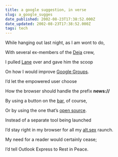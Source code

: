 ```yaml
---
title: a google suggestion, in verse
slug: a_google_sugges
date_published: 2002-08-23T17:38:52.000Z
date_updated: 2002-08-23T17:38:52.000Z
tags: tech
---
```


While hanging out last night, as I am wont to do,

With several ex-members of the [Deja](http://www.surf-bits.com/dejanews.html) crew,

I pulled [Lane](http://www.monstro.com) over and gave him the scoop

On how I would improve [Google Groups](http://www.google.com/grphp).

I’d let the empowered user choose

How the browser should handle the prefix **news://**

By using a button on the [bar](http://toolbar.google.com/), of course,

Or by using the one that’s [open source](http://googlebar.mozdev.org/).

Instead of a separate tool being launched

I’d stay right in my browser for all my [alt.sex](news://alt.sex) raunch.

My need for a reader would certainly cease;

I’d tell Outlook Express to Rest in Peace.
